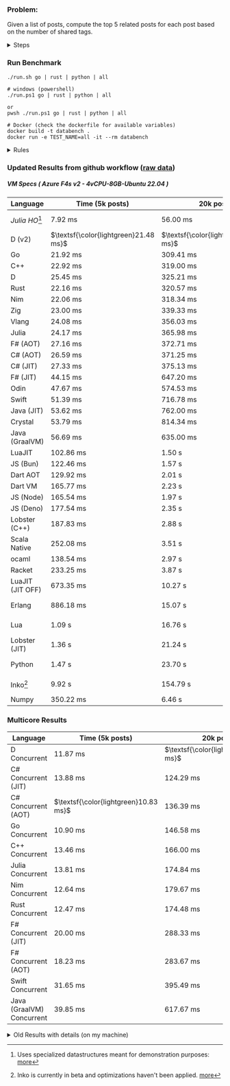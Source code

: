 ### Problem:

Given a list of posts, compute the top 5 related posts for each post based on the number of shared tags.

<details>
<summary> Steps </summary>

-   Read the posts JSON file.
-   Iterate over the posts and populate a map containing: `tag -> List<int>`, with the int representing the post index of each post with that tag.
-   Iterate over the posts and for each post:
    -   Create a map: `PostIndex -> int` to track the number of shared tags
    -   For each tag, Iterate over the posts that have that tag
    -   For each post, increment the shared tag count in the map.
-   Sort the related posts by the number of shared tags.
-   Write the top 5 related posts for each post to a new JSON file.
</details>

### Run Benchmark

```
./run.sh go | rust | python | all

# windows (powershell)
./run.ps1 go | rust | python | all

or
pwsh ./run.ps1 go | rust | python | all

# Docker (check the dockerfile for available variables)
docker build -t databench .
docker run -e TEST_NAME=all -it --rm databench
```

<details>
<summary> Rules </summary>

<h3>No:</h3>

-   FFI (including assembly inlining)
-   Unsafe code blocks
-   Custom benchmarking
-   Disabling runtime checks (bounds etc)
-   Specific hardware targeting
-   SIMD for single threaded solutions
-   Hardcoding number of posts
-   Lazy evaluation (Unless results are computed at runtime and timed)
-   Computation Caching

<h3>Must:</h3>

-   Support up to 100,000 posts
-   Support UTF8 strings
-   Parse json at runtime
-   Support up to 100 tags
-   Represent tags as strings
-   Be production ready
-   Use less than 8GB of memory
</details>

### Updated Results from github workflow ([raw data](https://github.com/jinyus/related_post_gen/blob/main/raw_results.md))

##### VM Specs ( Azure F4s v2 - 4vCPU-8GB-Ubuntu 22.04 )

| Language         | Time (5k posts)                       | 20k posts                              | 60k posts                           | Total     |
| ---------------- | ------------------------------------- | -------------------------------------- | ----------------------------------- | --------- |
| _Julia HO_[^1]   | 7.92 ms                               | 56.00 ms                               | 141.33 ms                           | 205.26 ms |
| D (v2)           | $\textsf{\color{lightgreen}21.48 ms}$ | $\textsf{\color{lightgreen}259.44 ms}$ | $\textsf{\color{lightgreen}2.13 s}$ | 2.41 s    |
| Go               | 21.92 ms                              | 309.41 ms                              | 2.72 s                              | 3.05 s    |
| C++              | 22.92 ms                              | 319.00 ms                              | 2.78 s                              | 3.12 s    |
| D                | 25.45 ms                              | 325.21 ms                              | 2.79 s                              | 3.14 s    |
| Rust             | 22.16 ms                              | 320.57 ms                              | 2.82 s                              | 3.17 s    |
| Nim              | 22.06 ms                              | 318.34 ms                              | 2.84 s                              | 3.18 s    |
| Zig              | 23.00 ms                              | 339.33 ms                              | 2.99 s                              | 3.35 s    |
| Vlang            | 24.08 ms                              | 356.03 ms                              | 3.14 s                              | 3.52 s    |
| Julia            | 24.17 ms                              | 365.98 ms                              | 3.17 s                              | 3.56 s    |
| F# (AOT)         | 27.16 ms                              | 372.71 ms                              | 3.23 s                              | 3.63 s    |
| C# (AOT)         | 26.59 ms                              | 371.25 ms                              | 3.26 s                              | 3.65 s    |
| C# (JIT)         | 27.33 ms                              | 375.13 ms                              | 3.26 s                              | 3.66 s    |
| F# (JIT)         | 44.15 ms                              | 647.20 ms                              | 5.69 s                              | 6.38 s    |
| Odin             | 47.67 ms                              | 574.53 ms                              | 5.97 s                              | 6.59 s    |
| Swift            | 51.39 ms                              | 716.78 ms                              | 6.21 s                              | 6.98 s    |
| Java (JIT)       | 53.62 ms                              | 762.00 ms                              | 6.50 s                              | 7.31 s    |
| Crystal          | 53.79 ms                              | 814.34 ms                              | 7.16 s                              | 8.03 s    |
| Java (GraalVM)   | 56.69 ms                              | 635.00 ms                              | 7.52 s                              | 8.21 s    |
| LuaJIT           | 102.86 ms                             | 1.50 s                                 | 12.43 s                             | 14.03 s   |
| JS (Bun)         | 122.46 ms                             | 1.57 s                                 | 13.79 s                             | 15.49 s   |
| Dart AOT         | 129.92 ms                             | 2.01 s                                 | 17.86 s                             | 20.00 s   |
| Dart VM          | 165.77 ms                             | 2.23 s                                 | 19.17 s                             | 21.57 s   |
| JS (Node)        | 165.54 ms                             | 1.97 s                                 | 19.80 s                             | 21.94 s   |
| JS (Deno)        | 177.54 ms                             | 2.35 s                                 | 21.43 s                             | 23.96 s   |
| Lobster (C++)    | 187.83 ms                             | 2.88 s                                 | 25.94 s                             | 29.00 s   |
| Scala Native     | 252.08 ms                             | 3.51 s                                 | 30.28 s                             | 34.04 s   |
| ocaml            | 138.54 ms                             | 2.97 s                                 | 34.43 s                             | 37.54 s   |
| Racket           | 233.25 ms                             | 3.87 s                                 | 33.99 s                             | 38.09 s   |
| LuaJIT (JIT OFF) | 673.35 ms                             | 10.27 s                                | 91.14 s                             | 102.08 s  |
| Erlang           | 886.18 ms                             | 15.07 s                                | 130.96 s                            | 146.92 s  |
| Lua              | 1.09 s                                | 16.76 s                                | 152.72 s                            | 170.57 s  |
| Lobster (JIT)    | 1.36 s                                | 21.24 s                                | 188.87 s                            | 211.48 s  |
| Python           | 1.47 s                                | 23.70 s                                | 215.09 s                            | 240.25 s  |
| Inko[^2]         | 9.92 s                                | 154.79 s                               | 1389.37 s                           | 1554.08 s |
| Numpy            | 350.22 ms                             | 6.46 s                                 | OOM                                 | N/A       |

### Multicore Results

| Language                  | Time (5k posts)                       | 20k posts                              | 60k posts                              | Total  |
| ------------------------- | ------------------------------------- | -------------------------------------- | -------------------------------------- | ------ |
| D Concurrent              | 11.87 ms                              | $\textsf{\color{lightgreen}114.27 ms}$ | $\textsf{\color{lightgreen}885.56 ms}$ | 1.01 s |
| C# Concurrent (JIT)       | 13.88 ms                              | 124.29 ms                              | 1.02 s                                 | 1.15 s |
| C# Concurrent (AOT)       | $\textsf{\color{lightgreen}10.83 ms}$ | 136.39 ms                              | 1.14 s                                 | 1.29 s |
| Go Concurrent             | 10.90 ms                              | 146.58 ms                              | 1.28 s                                 | 1.43 s |
| C++ Concurrent            | 13.46 ms                              | 166.00 ms                              | 1.41 s                                 | 1.59 s |
| Julia Concurrent          | 13.81 ms                              | 174.84 ms                              | 1.48 s                                 | 1.67 s |
| Nim Concurrent            | 12.64 ms                              | 179.67 ms                              | 1.48 s                                 | 1.68 s |
| Rust Concurrent           | 12.47 ms                              | 174.48 ms                              | 1.52 s                                 | 1.71 s |
| F# Concurrent (JIT)       | 20.00 ms                              | 288.33 ms                              | 2.40 s                                 | 2.71 s |
| F# Concurrent (AOT)       | 18.23 ms                              | 283.67 ms                              | 2.47 s                                 | 2.77 s |
| Swift Concurrent          | 31.65 ms                              | 395.49 ms                              | 3.45 s                                 | 3.88 s |
| Java (GraalVM) Concurrent | 39.85 ms                              | 617.67 ms                              | 5.50 s                                 | 6.15 s |

<details>
<summary> Old Results with details (on my machine) </summary>

| Language   | Processing Time | Total (+ I/O) | Details                                                                                                                                                                                                                                                                                         |
| ---------- | --------------- | ------------- | ----------------------------------------------------------------------------------------------------------------------------------------------------------------------------------------------------------------------------------------------------------------------------------------------- |
| Rust       | -               | 4.5s          | Initial                                                                                                                                                                                                                                                                                         |
| Rust v2    | -               | 2.60s         | Replace std HashMap with fxHashMap by [phazer99](https://www.reddit.com/r/rust/comments/16plgok/comment/k1rtr4x/?utm_source=share&utm_medium=web2x&context=3)                                                                                                                                   |
| Rust v3    | -               | 1.28s         | Preallocate and reuse map and unstable sort by [vdrmn](https://www.reddit.com/r/rust/comments/16plgok/comment/k1rzo7g/?utm_source=share&utm_medium=web2x&context=3) and [Darksonn](https://www.reddit.com/r/rust/comments/16plgok/comment/k1rzwdx/?utm_source=share&utm_medium=web2x&context=3) |
| Rust v4    | -               | 0.13s         | Use Post index as key instead of Pointer and Binary Heap by [RB5009](https://www.reddit.com/r/rust/comments/16plgok/comment/k1s5ea0/?utm_source=share&utm_medium=web2x&context=3)                                                                                                               |
| Rust v5    | 38ms            | 52ms          | Rm hashing from loop and use vec[count] instead of map[index]count by RB5009                                                                                                                                                                                                                    |
| Rust v6    | 23ms            | 36ms          | Optimized Binary Heap Ops by [scottlamb](https://github.com/jinyus/related_post_gen/pull/12)                                                                                                                                                                                                    |
| Rust Rayon | 9ms             | 22ms          | Parallelize by [masmullin2000](https://github.com/jinyus/related_post_gen/pull/4)                                                                                                                                                                                                               |
| Rust Rayon | 8ms             | 22ms          | Remove comparison out of hot loop                                                                                                                                                                                                                                                               |
| ⠀          | ⠀               | ⠀             | ⠀                                                                                                                                                                                                                                                                                               |
| Go         | -               | 1.5s          | Initial                                                                                                                                                                                                                                                                                         |
| Go v2      | -               | 80ms          | Add rust optimizations                                                                                                                                                                                                                                                                          |
| Go v3      | 56ms            | 70ms          | Use goccy/go-json                                                                                                                                                                                                                                                                               |
| Go v3      | 34ms            | 55ms          | Use generic binaryheap by [DrBlury](https://github.com/jinyus/related_post_gen/pull/7)                                                                                                                                                                                                          |
| Go v4      | 26ms            | 50ms          | Replace binary heap with custom priority queue                                                                                                                                                                                                                                                  |
| Go v5      | 20ms            | 43ms          | Remove comparison out of hot loop                                                                                                                                                                                                                                                               |
| Go Con     | 10ms            | 33ms          | Go concurrency by [tirprox](https://github.com/jinyus/related_post_gen/pull/17) and [DrBlury](https://github.com/jinyus/related_post_gen/pull/8)                                                                                                                                                |
| Go Con v2  | 5ms             | 29ms          | Use arena, use waitgroup, rm binheap by [DrBlury](https://github.com/jinyus/related_post_gen/pull/20)                                                                                                                                                                                           |
| ⠀          | ⠀               | ⠀             | ⠀                                                                                                                                                                                                                                                                                               |
| Python     | -               | 7.81s         | Initial                                                                                                                                                                                                                                                                                         |
| Python v2  | 1.35s           | 1.53s         | Add rust optimizations by [dave-andersen](https://github.com/jinyus/related_post_gen/pull/10)                                                                                                                                                                                                   |
| Numpy      | 0.57s           | 0.85s         | Numpy implementation by [Copper280z](https://github.com/jinyus/related_post_gen/pull/11)                                                                                                                                                                                                        |
| ⠀          | ⠀               | ⠀             | ⠀                                                                                                                                                                                                                                                                                               |
| Crystal    | 50ms            | 96ms          | Inital w/ previous optimizations                                                                                                                                                                                                                                                                |
| Crystal v2 | 33ms            | 72ms          | Replace binary heap with custom priority queue                                                                                                                                                                                                                                                  |
| ⠀          | ⠀               | ⠀             | ⠀                                                                                                                                                                                                                                                                                               |
| Odin       | 110ms           | 397ms         | Ported from golang code                                                                                                                                                                                                                                                                         |
| Odin v2    | 104ms           | 404ms         | Remove comparison out of hot loop                                                                                                                                                                                                                                                               |
| ⠀          | ⠀               | ⠀             | ⠀                                                                                                                                                                                                                                                                                               |
| Dart VM    | 125ms           | 530ms         | Ported from golang code                                                                                                                                                                                                                                                                         |
| Dart bin   | 274ms           | 360ms         | Compiled executable                                                                                                                                                                                                                                                                             |
| ⠀          | ⠀               | ⠀             | ⠀                                                                                                                                                                                                                                                                                               |
| Vlang      | 339ms           | 560ms         | Ported from golang code                                                                                                                                                                                                                                                                         |
| ⠀          | ⠀               | ⠀             | ⠀                                                                                                                                                                                                                                                                                               |
| Zig        | 80ms            | 110ms         | Provided by [akhildevelops](https://github.com/jinyus/related_post_gen/pull/30)                                                                                                                                                                                                                 |

</details>

[^1]: Uses specialized datastructures meant for demonstration purposes: [more](https://github.com/LilithHafner/Jokes/tree/main/SuperDataStructures.jl)
[^2]: Inko is currently in beta and optimizations haven't been applied. [more](https://github.com/jinyus/related_post_gen/pull/440#issuecomment-1816583612)
